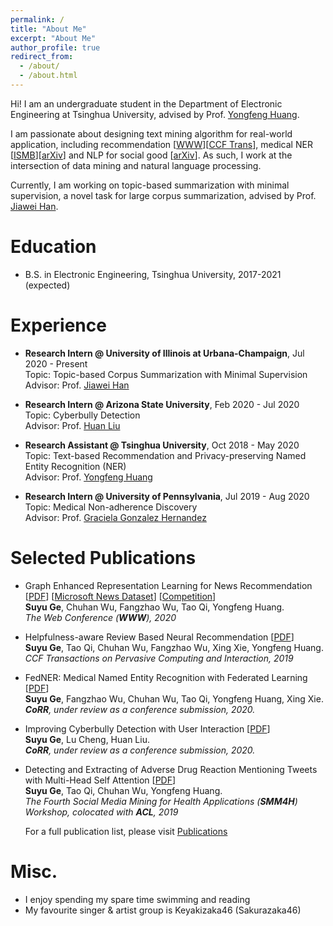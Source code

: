 ```yaml
---
permalink: /
title: "About Me"
excerpt: "About Me"
author_profile: true
redirect_from: 
  - /about/
  - /about.html
---
```


Hi! I am an undergraduate student in the Department of Electronic Engineering at Tsinghua University, advised by Prof. [Yongfeng Huang](http://thungnlab.cn/).

I am passionate about designing text mining algorithm for real-world application, including recommendation \[[WWW](https://arxiv.org/pdf/2003.14292.pdf)\]\[[CCF Trans](https://link.springer.com/article/10.1007/s42486-019-00023-0)\], medical NER \[[ISMB](/files/ISMB_poster.pdf)\]\[[arXiv](https://arxiv.org/pdf/2003.09288.pdf)\] and NLP for social good \[[arXiv]()\].
As such, I work at the intersection of data mining and natural language processing.

Currently, I am working on topic-based summarization with minimal supervision, a novel task for large corpus summarization, advised by Prof. [Jiawei Han](http://hanj.cs.illinois.edu/).

Education
======
* B.S. in Electronic Engineering, Tsinghua University, 2017-2021 (expected)

Experience
======
* **Research Intern @ University of Illinois at Urbana-Champaign**, Jul 2020 - Present  
Topic: Topic-based Corpus Summarization with Minimal Supervision  
Advisor: Prof. [Jiawei Han](http://hanj.cs.illinois.edu/)  

* **Research Intern @ Arizona State University**, Feb 2020 - Jul 2020  
Topic: Cyberbully Detection  
Advisor: Prof. [Huan Liu](https://www.public.asu.edu/~huanliu/)  

* **Research Assistant @ Tsinghua University**, Oct 2018 - May 2020  
Topic: Text-based Recommendation and Privacy-preserving Named Entity Recognition (NER)  
Advisor: Prof. [Yongfeng Huang](http://thungnlab.cn/)  

* **Research Intern @ University of Pennsylvania**, Jul 2019 - Aug 2020  
Topic: Medical Non-adherence Discovery  
Advisor: Prof. [Graciela Gonzalez Hernandez](https://www.dbei.med.upenn.edu/bio/graciela-gonzalez-hernandez-ms-phd)  


Selected Publications
======
* Graph Enhanced Representation Learning for News Recommendation \[[PDF](https://arxiv.org/pdf/2003.14292.pdf)\] \[[Microsoft News Dataset](https://msnews.github.io/index.html)\] \[[Competition](https://msnews.github.io/competition.html)\]  
**Suyu Ge**, Chuhan Wu, Fangzhao Wu, Tao Qi, Yongfeng Huang.  
*The Web Conference (**WWW**), 2020*

* Helpfulness-aware Review Based Neural Recommendation \[[PDF](https://link.springer.com/article/10.1007/s42486-019-00023-0)\]  
**Suyu Ge**, Tao Qi, Chuhan Wu, Fangzhao Wu, Xing Xie, Yongfeng Huang.  
*CCF Transactions on Pervasive Computing and Interaction, 2019* 

* FedNER: Medical Named Entity Recognition with Federated Learning \[[PDF](https://arxiv.org/pdf/2003.09288.pdf)\]  
**Suyu Ge**, Fangzhao Wu, Chuhan Wu, Tao Qi, Yongfeng   Huang, Xing Xie.  
***CoRR**, under review as a conference submission, 2020.* 

* Improving Cyberbully Detection with User Interaction \[[PDF]()\]  
**Suyu Ge**, Lu Cheng, Huan Liu.  
***CoRR**, under review as a conference submission, 2020.* 

* Detecting and Extracting of Adverse Drug Reaction Mentioning Tweets with Multi-Head Self Attention \[[PDF](https://www.aclweb.org/anthology/W19-3214.pdf)\]  
**Suyu Ge**, Tao Qi, Chuhan Wu, Yongfeng Huang.  
*The Fourth Social Media Mining for Health Applications (**SMM4H**) Workshop, colocated with **ACL**, 2019*  

   For a full publication list, please visit [Publications](https://gesy17.github.io/publications/)

Misc.
======
* I enjoy spending my spare time swimming and reading
* My favourite singer & artist group is Keyakizaka46 (Sakurazaka46)  
